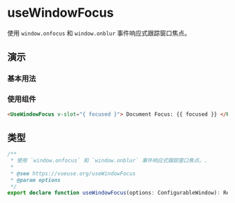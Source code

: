 # useWindowFocus

使用 `window.onfocus` 和 `window.onblur` 事件响应式跟踪窗口焦点。

## 演示

### 基本用法

<demo src="./demo.vue" title="useWindowFocus" desc="监听文档聚焦状态"></demo>

### 使用组件

```html
<UseWindowFocus v-slot="{ focused }"> Document Focus: {{ focused }} </UseWindowFocus>
```

## 类型

```ts
/**
 * 使用 `window.onfocus` 和 `window.onblur` 事件响应式跟踪窗口焦点。.
 *
 * @see https://vueuse.org/useWindowFocus
 * @param options
 */
export declare function useWindowFocus(options: ConfigurableWindow): Ref<boolean>
```
